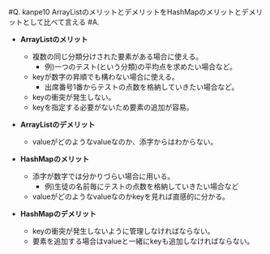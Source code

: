 #Q. kanpe10
ArrayListのメリットとデメリットをHashMapのメリットとデメリットとして比べて言える
#A.
* **ArrayListのメリット**
	* 複数の同じ分類分けされた要素がある場合に使える。
		* 例)一つのテスト(という分類)の平均点を求めたい場合など。
	* keyが数字の昇順でも構わない場合に使える。
		* 出席番号1番からテストの点数を格納していきたい場合など。
	* keyの衝突が発生しない。
	* keyを指定する必要がないため要素の追加が容易。
* **ArrayListのデメリット**
	* valueがどのようなvalueなのか、添字からはわからない。

* **HashMapのメリット**
	* 添字が数字では分かりづらい場合に用いる。
		* 例)生徒の名前毎にテストの点数を格納していきたい場合など
	* valueがどのようなvalueなのかkeyを見れば直感的に分かる。
* **HashMapのデメリット**
	* keyの衝突が発生しないように管理しなければならない。
	* 要素を追加する場合はvalueと一緒にkeyも追加しなければならない。
	
